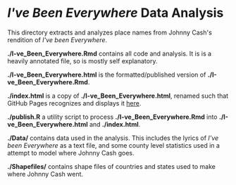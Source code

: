 # _I've Been Everywhere_ Data Analysis
This directory extracts and analyzes place names from Johnny Cash's rendition of _I've been Everywhere_.

**./I-ve_Been_Everywhere.Rmd** contains all code and analysis. It is is a heavily annotated file, so is mostly self explanatory.

**./I-ve_Been_Everywhere.html** is the formatted/published version of **./I-ve_Been_Everywhere.Rmd**.

**./index.html** is a copy of **./I-ve_Been_Everywhere.html**, renamed such that GitHub Pages recognizes and displays it [here](https://noahkouchekinia.github.io/I-ve_Been_Everywhere/).

**./publish.R** a utility script to process  **./I-ve_Been_Everywhere.Rmd** into **./I-ve_Been_Everywhere.html** and **./index.html**.

**./Data/** contains data used in the analysis. This includes the lyrics of _I've been Everywhere_ as a text file, and some county level statistics used in a attempt to model where Johnny Cash goes. 

**./Shapefiles/**  contains shape files of countries and states used to make where Johnny Cash went. 